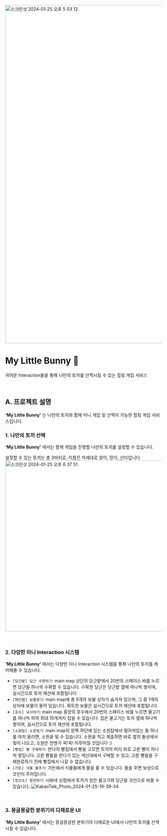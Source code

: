 
<img width="1088" alt="스크린샷 2024-01-25 오후 5 03 12" src="https://github.com/tishakong/mylittlekitten/assets/81519167/438c9ad6-30b7-42a4-bb02-62b34b092848">


# My Little Bunny 🐰

귀여운 Interaction들을 통해 나만의 토끼를 산책시킬 수 있는 힐링 게임 서비스 

<br/>

## A. 프로젝트 설명
**'My Little Bunny'** 는 나만의 토끼와 함께 미니 게임 및 산책이 가능한 힐링 게임 서비스입니다.

### 1. 나만의 토끼 선택 

**'My Little Bunny'** 에서는 함께 게임을 진행할 나만의 토끼를 설정할 수 있습니다. 

설정할 수 있는 토끼는 총 3마리로, 이름은 차례대로 양이, 망이, 산타입니다. 
<img width="550" alt="스크린샷 2024-01-25 오후 6 37 51" src="https://github.com/tishakong/mylittlekitten/assets/81519167/1e0765f0-540b-42eb-908c-a0fc736c19cf">

<br/>

### 2. 다양한 미니 Interaction 시스템
**'My Little Bunny'** 에서는 다양한 미니 Interaction 시스템을 통해 나만의 토끼를 케어해줄 수 있습니다. 

- `[당근밭] 당근 수확하기`: main map 상단의 당근밭에서 20번의 스페이스 바를 누르면 당근을 하나씩 수확할 수 있습니다. 수확한 당근은 당근밭 옆에 하나씩 쌓이며, 실시간으로 토끼 재산에 포함됩니다. 
- `[메인맵] 보물찾기`: main map에 총 5개의 보물 상자가 숨겨져 있으며, 그 중 1개의 상자에 보물이 들어 있습니다. 획득한 보물은 실시간으로 토끼 재산에 포함됩니다. 
- `[호수] 낚시하기`: main map 중앙의 호수에서 20번의 스페이스 바를 누르면 물고기를 하나씩 하여 최대 10개까지 잡을 수 있습니다. 잡은 물고기는 토끼 옆에 하나씩 쌓이며, 실시간으로 토끼 재산에 포함됩니다. 
- `[소원탑] 소원빌기`: main map의 왼쪽 하단에 있는 소원탑에서 떨어져있는 돌 하나를 마저 올리면, 소원을 빌 수 있습니다. 소원을 적고 제출하면 바로 옆의 돌상에서 빛이 나오고, 소원은 언젠가 꼭!꼭! 이루어질 것입니다 :)
- `[빵집] 빵 구매하기`: 판다의 빵집에서 빵을 고르면 토끼의 머리 위로 고른 빵이 하나씩 쌓입니다. 고른 빵들을 판다가 있는 계산대에서 구매할 수 있고, 고른 빵들을 구매완료하기 전에 빵집에서 나갈 수 없습니다.
- `[가든] 식물 물주기`: 가든에서 식물들에게 물을 줄 수 있습니다. 물을 주면 보상으로 코인이 주어집니다.  
- `[정산소] 환전하기`: 시바네 상점에서 토끼가 얻은 물고기와 당근을 코인으로 바꿀 수 있습니다. 
![KakaoTalk_Photo_2024-01-25-19-39-34](https://github.com/tishakong/mylittlekitten/assets/81519167/7524b439-2590-41f6-b4b1-e1d279ab7f36)

<br/>

### 3. 몽글몽글한 분위기의 다채로운 UI
**'My Little Bunny'** 에서는 몽글몽글한 분위기의 다채로운 UI에서 나만의 토끼를 산책시킬 수 있습니다.




